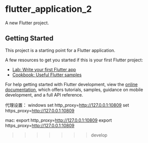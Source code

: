 # flutter_application_2

A new Flutter project.

## Getting Started

This project is a starting point for a Flutter application.

A few resources to get you started if this is your first Flutter project:

- [Lab: Write your first Flutter app](https://docs.flutter.dev/get-started/codelab)
- [Cookbook: Useful Flutter samples](https://docs.flutter.dev/cookbook)

For help getting started with Flutter development, view the
[online documentation](https://docs.flutter.dev/), which offers tutorials,
samples, guidance on mobile development, and a full API reference.

代理设置：
windows
set http_proxy=http://127.0.0.1:10809
set https_proxy=http://127.0.0.1:10809

mac:
export http_proxy=http://127.0.0.1:10809
export https_proxy=http://127.0.0.1:10809
>>>>>>> develop

